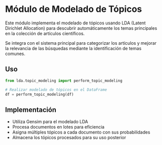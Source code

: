 # Módulo de Modelado de Tópicos

Este módulo implementa el modelado de tópicos usando LDA (Latent Dirichlet Allocation) para descubrir automáticamente los temas principales en la colección de artículos científicos.

Se integra con el sistema principal para categorizar los artículos y mejorar la relevancia de las búsquedas mediante la identificación de temas comunes.

## Uso

```python
from lda.topic_modeling import perform_topic_modeling

# Realizar modelado de tópicos en el DataFrame
df = perform_topic_modeling(df)
```

## Implementación

- Utiliza Gensim para el modelado LDA
- Procesa documentos en lotes para eficiencia
- Asigna múltiples tópicos a cada documento con sus probabilidades
- Almacena los tópicos procesados para su uso posterior
